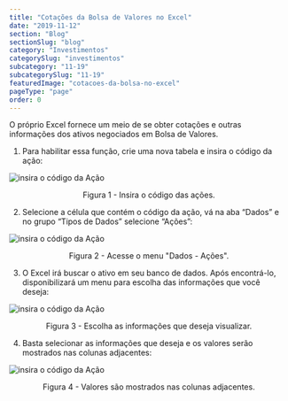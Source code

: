 ```yaml
---
title: "Cotações da Bolsa de Valores no Excel"
date: "2019-11-12"
section: "Blog"
sectionSlug: "blog"
category: "Investimentos"
categorySlug: "investimentos"
subcategory: "11-19"
subcategorySlug: "11-19"
featuredImage: "cotacoes-da-bolsa-no-excel"
pageType: "page"
order: 0
---
```



O próprio Excel fornece um meio de se obter cotações e outras informações dos ativos negociados em Bolsa de Valores.

1. Para habilitar essa função, crie uma nova tabela e insira o código da ação:


![insira o código da Ação](../img/excel-stock-quotes-001.jpg)

<p class="legenda" style="text-align:center">Figura 1 - Insira o código das ações.</p>

2. Selecione a célula que contém o código da ação, vá na aba “Dados” e no grupo “Tipos de Dados” selecione “Ações”:

![insira o código da Ação](../img/excel-stock-quotes-002.jpg)

<p class="legenda" style="text-align:center">Figura 2 - Acesse o menu "Dados - Ações".</p>

3. O Excel irá buscar o ativo em seu banco de dados. Após encontrá-lo, disponibilizará um menu para escolha das informações que você deseja:

![insira o código da Ação](../img/excel-stock-quotes-003.jpg)

<p class="legenda" style="text-align:center">Figura 3 - Escolha as informações que deseja visualizar.</p>

4. Basta selecionar as informações que deseja e os valores serão mostrados nas colunas adjacentes:

![insira o código da Ação](../img/excel-stock-quotes-004.jpg)

<p class="legenda" style="text-align:center">Figura 4 - Valores são mostrados nas colunas adjacentes.</p>

